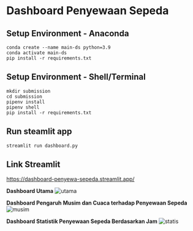# Dashboard Penyewaan Sepeda

## Setup Environment - Anaconda
```
conda create --name main-ds python=3.9
conda activate main-ds
pip install -r requirements.txt
```

## Setup Environment - Shell/Terminal
```
mkdir submission
cd submission
pipenv install
pipenv shell
pip install -r requirements.txt
```

## Run steamlit app
```
streamlit run dashboard.py
```

## Link Streamlit
https://dashboard-penyewa-sepeda.streamlit.app/

**Dashboard Utama**
![utama](https://github.com/user-attachments/assets/8424d279-6cdc-41bb-b57b-5537b99a1900)

**Dashboard Pengaruh Musim dan Cuaca terhadap Penyewaan Sepeda**
![musim](https://github.com/user-attachments/assets/05780994-c5d0-4499-a933-3c8b71b68094)

**Dashboard Statistik Penyewaan Sepeda Berdasarkan Jam**
![statis](https://github.com/user-attachments/assets/625bffac-2ce6-4787-8245-ee7152475ddd)
